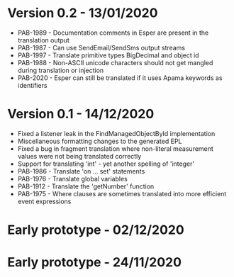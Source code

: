 # Version 0.2 - 13/01/2020
* PAB-1989 - Documentation comments in Esper are present in the translation output
* PAB-1987 - Can use SendEmail/SendSms output streams
* PAB-1997 - Translate primitive types BigDecimal and object id
* PAB-1988 - Non-ASCII unicode characters should not get mangled during translation or injection
* PAB-2020 - Esper can still be translated if it uses Apama keywords as identifiers

# Version 0.1 - 14/12/2020
* Fixed a listener leak in the FindManagedObjectById implementation
* Miscellaneous formatting changes to the generated EPL
* Fixed a bug in fragment translation where non-literal measurement values were not being translated correctly
* Support for translating 'int' - yet another spelling of 'integer'
* PAB-1986 - Translate 'on ... set' statements
* PAB-1976 - Translate global variables
* PAB-1912 - Translate the 'getNumber' function
* PAB-1975 - Where clauses are sometimes translated into more efficient event expressions

# Early prototype - 02/12/2020

# Early prototype - 24/11/2020
